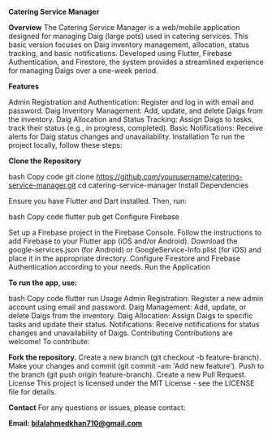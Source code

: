**Catering Service Manager**

**Overview**
The Catering Service Manager is a web/mobile application designed for managing Daig (large pots) used in catering services. This basic version focuses on Daig inventory management, allocation, status tracking, and basic notifications. Developed using Flutter, Firebase Authentication, and Firestore, the system provides a streamlined experience for managing Daigs over a one-week period.

**Features**

Admin Registration and Authentication: Register and log in with email and password.
Daig Inventory Management: Add, update, and delete Daigs from the inventory.
Daig Allocation and Status Tracking: Assign Daigs to tasks, track their status (e.g., in progress, completed).
Basic Notifications: Receive alerts for Daig status changes and unavailability.
Installation
To run the project locally, follow these steps:

**Clone the Repository**

bash
Copy code
git clone https://github.com/yourusername/catering-service-manager.git
cd catering-service-manager
Install Dependencies

Ensure you have Flutter and Dart installed. Then, run:

bash
Copy code
flutter pub get
Configure Firebase

Set up a Firebase project in the Firebase Console.
Follow the instructions to add Firebase to your Flutter app (iOS and/or Android).
Download the google-services.json (for Android) or GoogleService-Info.plist (for iOS) and place it in the appropriate directory.
Configure Firestore and Firebase Authentication according to your needs.
Run the Application

**To run the app, use:**

bash
Copy code
flutter run
Usage
Admin Registration: Register a new admin account using email and password.
Daig Management: Add, update, or delete Daigs from the inventory.
Daig Allocation: Assign Daigs to specific tasks and update their status.
Notifications: Receive notifications for status changes and unavailability of Daigs.
Contributing
Contributions are welcome! To contribute:

**Fork the repository.**
Create a new branch (git checkout -b feature-branch).
Make your changes and commit (git commit -am 'Add new feature').
Push to the branch (git push origin feature-branch).
Create a new Pull Request.
License
This project is licensed under the MIT License - see the LICENSE file for details.

**Contact**
For any questions or issues, please contact:

**Email: bilalahmedkhan710@gmail.com**

